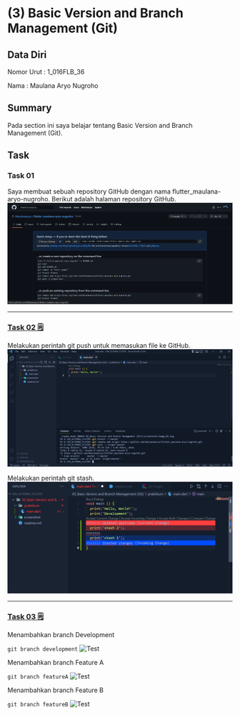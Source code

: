 # (3) Basic Version and Branch Management (Git)

## Data Diri
Nomor Urut : 1_016FLB_36

Nama : Maulana Aryo Nugroho

## Summary
Pada section ini saya belajar tentang Basic Version  and Branch Management (Git).

## Task
### Task 01
Saya membuat sebuah repository GitHub dengan nama flutter_maulana-aryo-nugroho. Berikut adalah halaman repository GitHub.
![Test](screenshot/image_01.png)

---
### [Task 02 🗒](#descriptive-)
Melakukan perintah git push untuk memasukan file ke GitHub.
![Test](screenshot/image_02.png)

Melakukan perintah git stash.
![Test](screenshot/image_06.png)

---
### [Task 03 🗒](#descriptive-)
Menambahkan branch Development

```git branch development```
![Test](screenshot/image_03.png)

Menambahkan branch Feature A

```git branch featureA```
![Test](screenshot/image_04.png)

Menambahkan branch Feature B

```git branch featureB```
![Test](screenshot/image_05.png)